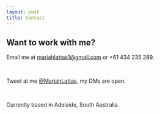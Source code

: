 ```yaml
---
layout: post
title: Contact
---
```


## Want to work with me?

Email me at mariahlattas1@gmail.com or +61 434 235 289.

<br>

Tweet at me [@MariahLattas](https://twitter.com/mariahlattas), my DMs are open.

<br>

Currently based in Adelaide, South Australia. 